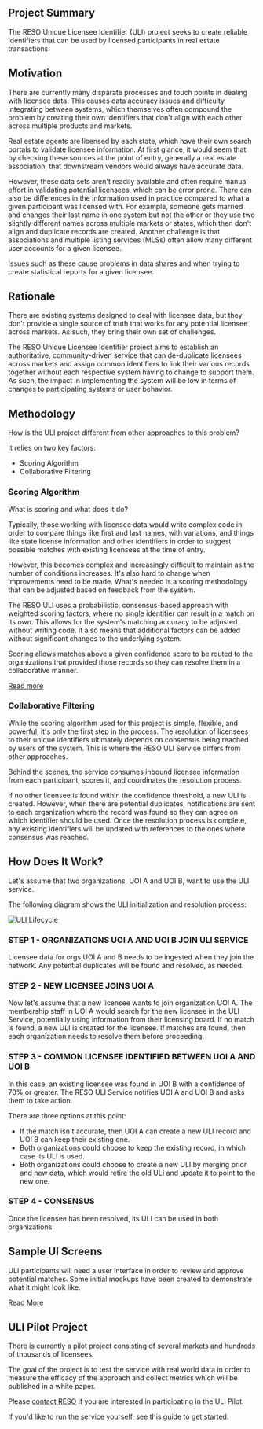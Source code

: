 ## Project Summary
The RESO Unique Licensee Identifier (ULI) project seeks to create reliable identifiers that can be used by licensed participants in real estate transactions.

## Motivation
There are currently many disparate processes and touch points in dealing with licensee data. This causes data accuracy issues and difficulty integrating between systems, which themselves often compound the problem by creating their own identifiers that don't align with each other across multiple products and markets.

Real estate agents are licensed by each state, which have their own search portals to validate licensee information. At first glance, it would seem that by checking these sources at the point of entry, generally a real estate association, that downstream vendors would always have accurate data. 

However, these data sets aren't readily available and often require manual effort in validating potential licensees, which can be error prone. There can also be differences in the information used in practice compared to what a given participant was licensed with. For example, someone gets married and changes their last name in one system but not the other or they use two slightly different names across multiple markets or states, which then don't align and duplicate records are created. Another challenge is that associations and multiple listing services (MLSs) often allow many different user accounts for a given licensee. 

Issues such as these cause problems in data shares and when trying to create statistical reports for a given licensee. 

## Rationale
There are existing systems designed to deal with licensee data, but they don't provide a single source of truth that works for any potential licensee across markets. As such, they bring their own set of challenges.

The RESO Unique Licensee Identifier project aims to establish an authoritative, community-driven service that can de-duplicate licensees across markets and assign common identifiers to link their various records together without each respective system having to change to support them. As such, the impact in implementing the system will be low in terms of changes to participating systems or user behavior. 

## Methodology
How is the ULI project different from other approaches to this problem?

It relies on two key factors:

* Scoring Algorithm
* Collaborative Filtering

### Scoring Algorithm
What is scoring and what does it do? 

Typically, those working with licensee data would write complex code in order to compare things like first and last names, with variations, and things like state license information and other identifiers in order to suggest possible matches with existing licensees at the time of entry.

However, this becomes complex and increasingly difficult to maintain as the number of conditions increases. It's also hard to change when improvements need to be made. What's needed is a scoring methodology that can be adjusted based on feedback from the system.

The RESO ULI uses a probabilistic, consensus-based approach with weighted scoring factors, where no single identifier can result in a match on its own. This allows for the system's matching accuracy to be adjusted without writing code. It also means that additional factors can be added without significant changes to the underlying system. 

Scoring allows matches above a given confidence score to be routed to the organizations that provided those records so they can resolve them in a collaborative manner.

[Read more](https://docs.google.com/document/d/10YFyqw9hIwBXPjpX6yGFQoJUHWpL5M33sVHp5sEjX-Y/edit?usp=sharing)


### Collaborative Filtering
While the scoring algorithm used for this project is simple, flexible, and powerful, it's only the first step in the process. The resolution of licensees to their unique identifiers ultimately depends on consensus being reached by users of the system. This is where the RESO ULI Service differs from other approaches.

Behind the scenes, the service consumes inbound licensee information from each participant, scores it, and coordinates the resolution process.

If no other licensee is found within the confidence threshold, a new ULI is created. However, when there are potential duplicates, notifications are sent to each organization where the record was found so they can agree on which identifier should be used. Once the resolution process is complete, any existing identifiers will be updated with references to the ones where consensus was reached. 

## How Does It Work?
Let's assume that two organizations, UOI A and UOI B, want to use the ULI service. 

The following diagram shows the ULI initialization and resolution process:

![ULI Lifecycle](https://user-images.githubusercontent.com/535358/156813229-dfa2e522-5400-4342-a6f9-ada0c38e31ea.png)


### STEP 1 - ORGANIZATIONS UOI A AND UOI B JOIN ULI SERVICE
Licensee data for orgs UOI A and B needs to be ingested when they join the network. Any potential duplicates will be found and resolved, as needed.

### STEP 2 - NEW LICENSEE JOINS UOI A
Now let's assume that a new licensee wants to join organization UOI A. The membership staff in UOI A would search for the new licensee in the ULI Service, potentially using information from their licensing board. If no match is found, a new ULI is created for the licensee. If matches are found, then each organization needs to resolve them before proceeding.

### STEP 3 - COMMON LICENSEE IDENTIFIED BETWEEN UOI A AND UOI B
In this case, an existing licensee was found in UOI B with a confidence of 70% or greater. The RESO ULI Service notifies UOI A and UOI B and asks them to take action. 

There are three options at this point:
* If the match isn't accurate, then UOI A can create a new ULI record and UOI B can keep their existing one. 
* Both organizations could choose to keep the existing record, in which case its ULI is used.
* Both organizations could choose to create a new ULI by merging prior and new data, which would retire the old ULI and update it to point to the new one. 

### STEP 4 - CONSENSUS
Once the licensee has been resolved, its ULI can be used in both organizations. 

## Sample UI Screens
ULI participants will need a user interface in order to review and approve potential matches. Some initial mockups have been created to demonstrate what it might look like. 

[Read More](./docs/uli-mockups.md)

## ULI Pilot Project
There is currently a pilot project consisting of several markets and hundreds of thousands of licensees. 

The goal of the project is to test the service with real world data in order to measure the efficacy of the approach and collect metrics which will be published in a white paper.

Please [contact RESO](dev@reso.org) if you are interested in participating in the ULI Pilot.

If you'd like to run the service yourself, see [this guide](./docs/running-the-pilot.md) to get started.
